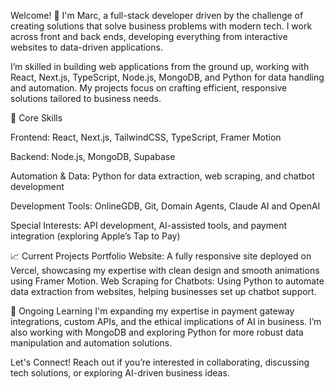 Welcome! 👋 I'm Marc, a full-stack developer driven by the challenge of creating solutions that solve business problems with modern tech. I work across front and back ends, developing everything from interactive websites to data-driven applications.

I’m skilled in building web applications from the ground up, working with React, Next.js, TypeScript, Node.js, MongoDB, and Python for data handling and automation. My projects focus on crafting efficient, responsive solutions tailored to business needs.

🔧 Core Skills

Frontend: React, Next.js, TailwindCSS, TypeScript, Framer Motion

Backend: Node.js, MongoDB, Supabase

Automation & Data: Python for data extraction, web scraping, and chatbot development

Development Tools: OnlineGDB, Git, Domain Agents, Claude AI and OpenAI

Special Interests: API development, AI-assisted tools, and payment integration (exploring Apple’s Tap to Pay)

📈 Current Projects
Portfolio Website: A fully responsive site deployed on Vercel, showcasing my expertise with clean design and smooth animations using Framer Motion.
Web Scraping for Chatbots: Using Python to automate data extraction from websites, helping businesses set up chatbot support.

🌱 Ongoing Learning
I'm expanding my expertise in payment gateway integrations, custom APIs, and the ethical implications of AI in business. I’m also working with MongoDB and exploring Python for more robust data manipulation and automation solutions.

Let's Connect!
Reach out if you’re interested in collaborating, discussing tech solutions, or exploring AI-driven business ideas.
